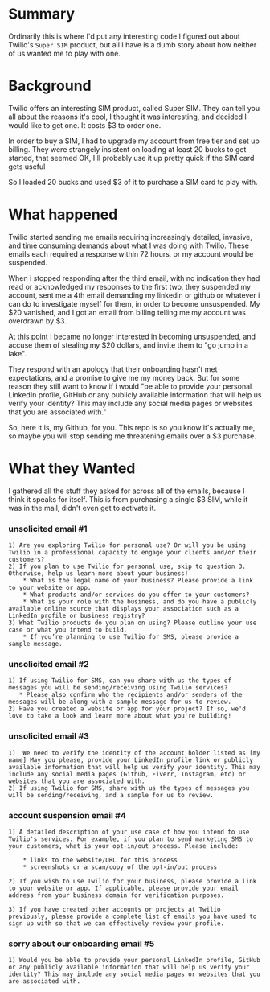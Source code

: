 Summary
=======

Ordinarily this is where I'd put any interesting code I figured out about
Twilio's `Super SIM` product, but all I have is a dumb story about how neither
of us wanted me to play with one.

Background
==========

Twilio offers an interesting SIM product, called Super SIM. They can tell you
all about the reasons it's cool, I thought it was interesting, and decided I
would like to get one. It costs $3 to order one.

In order to buy a SIM, I had to upgrade my account from free tier and set up
billing. They were strangely insistent on loading at least 20 bucks to get
started, that seemed OK, I'll probably use it up pretty quick if the SIM card
gets useful

So I loaded 20 bucks and used $3 of it to purchase a SIM card to play with.

What happened
=============

Twilio started sending me emails requiring increasingly detailed, invasive,
and time consuming demands about what I was doing with Twilio. These emails
each required a response within 72 hours, or my account would be suspended.

When i stopped responding after the third email, with no indication they had
read or acknowledged my responses to the first two, they suspended my account,
sent me a 4th email demanding my linkedin or github or whatever i can do to
investigate myself for them, in order to become unsuspended. My $20 vanished,
and I got an email from billing telling me my account was overdrawn by $3.

At this point I became no longer interested in becoming unsuspended, and accuse
them of stealing my $20 dollars, and invite them to "go jump in a lake".

They respond with an apology that their onboarding hasn't met expectations,
and a promise to give me my money back. But for some reason they still want
to know if i would "be able to provide your personal LinkedIn profile, GitHub
or any publicly available information that will help us verify your identity?
This may include any social media pages or websites that you are associated with."

So, here it is, my Github, for you. This repo is so you know it's actually me,
so maybe you will stop sending me threatening emails over a $3 purchase.

What they Wanted
================

I gathered all the stuff they asked for across all of the emails, because I think it
speaks for itself. This is from purchasing a single $3 SIM, while it was in the
mail, didn't even get to activate it.

### unsolicited email #1

    1) Are you exploring Twilio for personal use? Or will you be using Twilio in a professional capacity to engage your clients and/or their customers?
    2) If you plan to use Twilio for personal use, skip to question 3. Otherwise, help us learn more about your business!
        * What is the legal name of your business? Please provide a link to your website or app.
        * What products and/or services do you offer to your customers?
        * What is your role with the business, and do you have a publicly available online source that displays your association such as a LinkedIn profile or business registry?
    3) What Twilio products do you plan on using? Please outline your use case or what you intend to build. 
        * If you’re planning to use Twilio for SMS, please provide a sample message.

### unsolicited email #2

    1) If using Twilio for SMS, can you share with us the types of messages you will be sending/receiving using Twilio services?
       * Please also confirm who the recipients and/or senders of the messages will be along with a sample message for us to review.
    2) Have you created a website or app for your project? If so, we'd love to take a look and learn more about what you're building!

### unsolicited email #3

    1)  We need to verify the identity of the account holder listed as [my name] May you please, provide your LinkedIn profile link or publicly available information that will help us verify your identity. This may include any social media pages (Github, Fiverr, Instagram, etc) or websites that you are associated with.
    2) If using Twilio for SMS, share with us the types of messages you will be sending/receiving, and a sample for us to review.

### account suspension email #4

    1) A detailed description of your use case of how you intend to use Twilio's services. For example, if you plan to send marketing SMS to your customers, what is your opt-in/out process. Please include:

        * links to the website/URL for this process
        * screenshots or a scan/copy of the opt-in/out process

    2) If you wish to use Twilio for your business, please provide a link to your website or app. If applicable, please provide your email address from your business domain for verification purposes.

    3) If you have created other accounts or projects at Twilio previously, please provide a complete list of emails you have used to sign up with so that we can effectively review your profile.

### sorry about our onboarding email #5

    1) Would you be able to provide your personal LinkedIn profile, GitHub or any publicly available information that will help us verify your identity? This may include any social media pages or websites that you are associated with.

